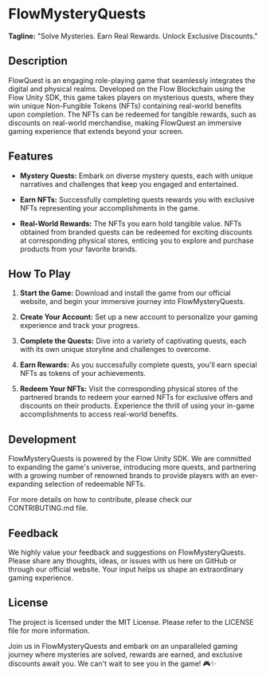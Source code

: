 # FlowMysteryQuests

**Tagline:** "Solve Mysteries. Earn Real Rewards. Unlock Exclusive Discounts."

## Description

FlowQuest is an engaging role-playing game that seamlessly integrates the digital and physical realms. Developed on the Flow Blockchain using the Flow Unity SDK, this game takes players on mysterious quests, where they win unique Non-Fungible Tokens (NFTs) containing real-world benefits upon completion. The NFTs can be redeemed for tangible rewards, such as discounts on real-world merchandise, making FlowQuest an immersive gaming experience that extends beyond your screen.

## Features

* **Mystery Quests:** Embark on diverse mystery quests, each with unique narratives and challenges that keep you engaged and entertained.

* **Earn NFTs:** Successfully completing quests rewards you with exclusive NFTs representing your accomplishments in the game.

* **Real-World Rewards:** The NFTs you earn hold tangible value. NFTs obtained from branded quests can be redeemed for exciting discounts at corresponding physical stores, enticing you to explore and purchase products from your favorite brands.

## How To Play

1. **Start the Game:** Download and install the game from our official website, and begin your immersive journey into FlowMysteryQuests.

2. **Create Your Account:** Set up a new account to personalize your gaming experience and track your progress.

3. **Complete the Quests:** Dive into a variety of captivating quests, each with its own unique storyline and challenges to overcome.

4. **Earn Rewards:** As you successfully complete quests, you'll earn special NFTs as tokens of your achievements.

5. **Redeem Your NFTs:** Visit the corresponding physical stores of the partnered brands to redeem your earned NFTs for exclusive offers and discounts on their products. Experience the thrill of using your in-game accomplishments to access real-world benefits.

## Development

FlowMysteryQuests is powered by the Flow Unity SDK. We are committed to expanding the game's universe, introducing more quests, and partnering with a growing number of renowned brands to provide players with an ever-expanding selection of redeemable NFTs.

For more details on how to contribute, please check our CONTRIBUTING.md file.

## Feedback 

We highly value your feedback and suggestions on FlowMysteryQuests. Please share any thoughts, ideas, or issues with us here on GitHub or through our official website. Your input helps us shape an extraordinary gaming experience.

## License

The project is licensed under the MIT License. Please refer to the LICENSE file for more information.

Join us in FlowMysteryQuests and embark on an unparalleled gaming journey where mysteries are solved, rewards are earned, and exclusive discounts await you. We can't wait to see you in the game! 🎮✨